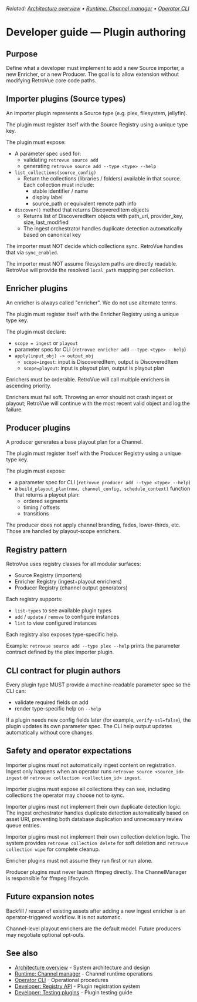 _Related: [Architecture overview](../architecture/ArchitectureOverview.md) • [Runtime: Channel manager](../runtime/ChannelManager.md) • [Operator CLI](../operator/CLI.md)_

# Developer guide — Plugin authoring

## Purpose

Define what a developer must implement to add a new Source importer, a new Enricher, or a new Producer. The goal is to allow extension without modifying RetroVue core code paths.

## Importer plugins (Source types)

An importer plugin represents a Source type (e.g. plex, filesystem, jellyfin).

The plugin must register itself with the Source Registry using a unique type key.

The plugin must expose:

- A parameter spec used for:
  - validating `retrovue source add`
  - generating `retrovue source add --type <type> --help`
- `list_collections(source_config)`
  - Return the collections (libraries / folders) available in that source. Each collection must include:
    - stable identifier / name
    - display label
    - source_path or equivalent remote path info
- `discover()` method that returns DiscoveredItem objects
  - Returns list of DiscoveredItem objects with path_uri, provider_key, size, last_modified
  - The ingest orchestrator handles duplicate detection automatically based on canonical key

The importer must NOT decide which collections sync. RetroVue handles that via `sync_enabled`.

The importer must NOT assume filesystem paths are directly readable. RetroVue will provide the resolved `local_path` mapping per collection.

## Enricher plugins

An enricher is always called "enricher". We do not use alternate terms.

The plugin must register itself with the Enricher Registry using a unique type key.

The plugin must declare:

- `scope = ingest` or `playout`
- parameter spec for CLI (`retrovue enricher add --type <type> --help`)
- `apply(input_obj) -> output_obj`
  - `scope=ingest`: input is DiscoveredItem, output is DiscoveredItem
  - `scope=playout`: input is playout plan, output is playout plan

Enrichers must be orderable. RetroVue will call multiple enrichers in ascending priority.

Enrichers must fail soft. Throwing an error should not crash ingest or playout; RetroVue will continue with the most recent valid object and log the failure.

## Producer plugins

A producer generates a base playout plan for a Channel.

The plugin must register itself with the Producer Registry using a unique type key.

The plugin must expose:

- a parameter spec for CLI (`retrovue producer add --type <type> --help`)
- a `build_playout_plan(now, channel_config, schedule_context)` function that returns a playout plan:
  - ordered segments
  - timing / offsets
  - transitions

The producer does not apply channel branding, fades, lower-thirds, etc. Those are handled by playout-scope enrichers.

## Registry pattern

RetroVue uses registry classes for all modular surfaces:

- Source Registry (importers)
- Enricher Registry (ingest+playout enrichers)
- Producer Registry (channel output generators)

Each registry supports:

- `list-types` to see available plugin types
- `add` / `update` / `remove` to configure instances
- `list` to view configured instances

Each registry also exposes type-specific help.

Example: `retrovue source add --type plex --help` prints the parameter contract defined by the plex importer plugin.

## CLI contract for plugin authors

Every plugin type MUST provide a machine-readable parameter spec so the CLI can:

- validate required fields on add
- render type-specific help on `--help`

If a plugin needs new config fields later (for example, `verify-ssl=false`), the plugin updates its own parameter spec. The CLI help output updates automatically without core changes.

## Safety and operator expectations

Importer plugins must not automatically ingest content on registration. Ingest only happens when an operator runs `retrovue source <source_id> ingest` or `retrovue collection <collection_id> ingest`.

Importer plugins must expose all collections they can see, including collections the operator may choose not to sync.

Importer plugins must not implement their own duplicate detection logic. The ingest orchestrator handles duplicate detection automatically based on asset URI, preventing both database duplication and unnecessary review queue entries.

Importer plugins must not implement their own collection deletion logic. The system provides `retrovue collection delete` for soft deletion and `retrovue collection wipe` for complete cleanup.

Enricher plugins must not assume they run first or run alone.

Producer plugins must never launch ffmpeg directly. The ChannelManager is responsible for ffmpeg lifecycle.

## Future expansion notes

Backfill / rescan of existing assets after adding a new ingest enricher is an operator-triggered workflow. It is not automatic.

Channel-level playout enrichers are the default model. Future producers may negotiate optional opt-outs.

## See also

- [Architecture overview](../architecture/ArchitectureOverview.md) - System architecture and design
- [Runtime: Channel manager](../runtime/ChannelManager.md) - Channel runtime operations
- [Operator CLI](../operator/CLI.md) - Operational procedures
- [Developer: Registry API](RegistryAPI.md) - Plugin registration system
- [Developer: Testing plugins](TestingPlugins.md) - Plugin testing guide
